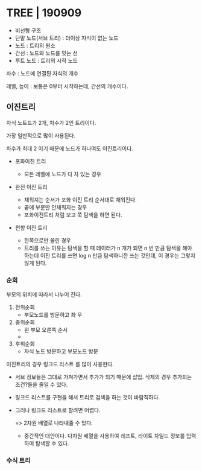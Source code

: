 # TREE | 190909



* 비선형 구조
* 단말 노드(서브 트리) : 더이상 자식이 없는 노드 
* 노드 : 트리의 원소 
* 간선 : 노드와 노드를 잇는 선
* 루트 노드 : 트리의 시작 노드 



차수 : 노드에 연결된 자식의 개수 

레벨, 높이 : 보통은 0부터 시작하는데, 간선의 개수이다. 



## 이진트리 

자식 노트드가 2개, 차수가 2인 트리이다. 

가장 일반적으로 많이 사용된다. 

차수가 최대 2 이기 때문에 노드가 하나여도 이진트리이다. 



* 포화이진 트리 

  * 모든 레벨에 노드가 다 차 있는 경우 

  

* 완전 이진 트리 

  * 채워지는 순서가 포화 이진 트리 순서대로 채워진다. 
  * 끝에 부분만 안채워지는 경우 
  * 포화이진트리 처럼 보고 쭉 탐색을 하면 된다. 

  

* 편향 이진 트리 

  * 한쪽으로만 쏠린 경우 
  * 트리를 쓰는 이유는 탐색을 할 때 데이터가 n 개가 되면 n 번 만큼 탐색을 해야하는데 이진 트리를 쓰면 log n 만큼 탐색하니깐 쓰는 것인데, 이  경우는 그렇지 않게 된다. 



### 순회 

부모의 위치에 따라서 나누어 진다. 

1. 전위순회 
   * 부모노드를 방문하고 좌 우 
2. 중위순회
   * 왼 부모 오른쪽 순서
   * 
3. 후휘순회
   * 자식 노드 방문하고 부모노드 방문 



 이진트리의 경우 링크드 리스트 를 많이 사용한다. 

* 서브 정보들은 그대로 가져가면서 추가가 되기 때문에 삽입. 삭제의 경우 추가되는 조건?들을 줄일 수 있다. 

* 링크드 리스트를 구현을 해서 트리로 검색을 하는 것이 바람직하다. 

* 그러나 링크드 리스트로 할려면 어렵다. 

  => 2차원 배열로 나타내줄 수 있다. 

  * 중간적인 대안이다. 다차원 배열을 사용하여 레프트, 라이트 차일드 정보를 입력하여 탐색할 수 있다. 



### 수식 트리 



